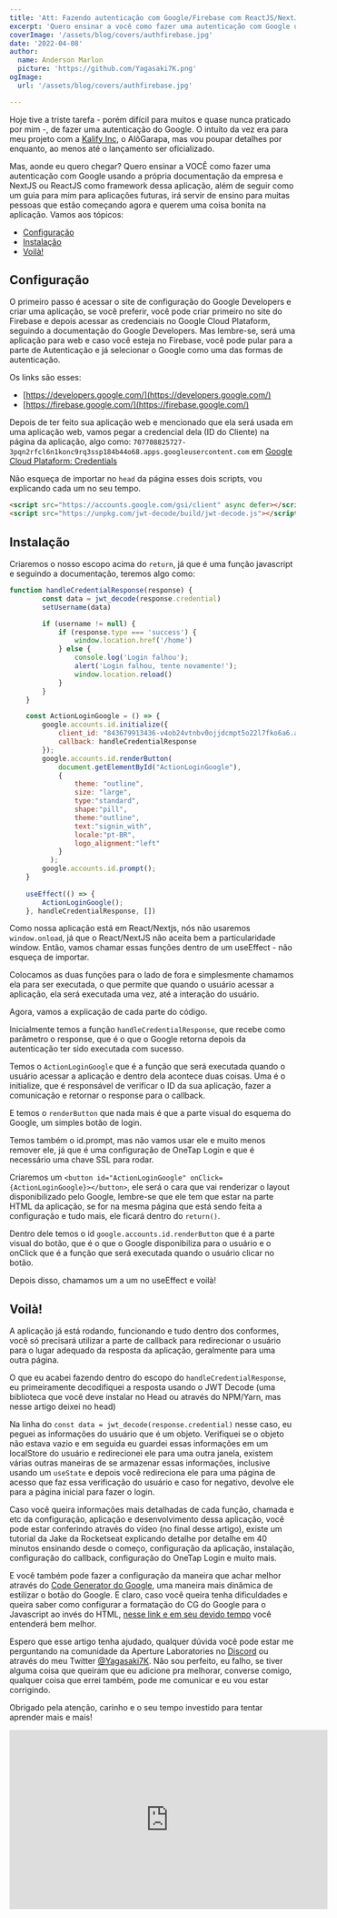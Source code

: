 ```yaml
---
title: 'Att: Fazendo autenticação com Google/Firebase com ReactJS/NextJS'
excerpt: 'Quero ensinar a você como fazer uma autenticação com Google usando a própria documentação da empresa e NextJS ou ReactJS como framework dessa aplicação, além de seguir como um guia para mim, irá seguir de ensino para muitas pessoas ...'
coverImage: '/assets/blog/covers/authfirebase.jpg'
date: '2022-04-08'
author:
  name: Anderson Marlon
  picture: 'https://github.com/Yagasaki7K.png'
ogImage:
  url: '/assets/blog/covers/authfirebase.jpg'

---
```


Hoje tive a triste tarefa - porém difícil para muitos e quase nunca praticado por mim -, de fazer uma autenticação do Google. O intuíto da vez era para meu projeto com a [Kalify Inc](https://kalify.netlify.com/), o AlôGarapa, mas vou poupar detalhes por enquanto, ao menos até o lançamento ser oficializado.

Mas, aonde eu quero chegar? Quero ensinar a VOCÊ como fazer uma autenticação com Google usando a própria documentação da empresa e NextJS ou ReactJS como framework dessa aplicação, além de seguir como um guia para mim para aplicações futuras, irá servir de ensino para muitas pessoas que estão começando agora e querem uma coisa bonita na aplicação. Vamos aos tópicos:

- [Configuração](#configuração)
- [Instalação](#instalação)
- [Voilà!](#Voilà!)

## Configuração
O primeiro passo é acessar o site de configuração do Google Developers e criar uma aplicação, se você preferir, você pode criar primeiro no site do Firebase e depois acessar as credenciais no Google Cloud Plataform, seguindo a documentação do Google Developers. Mas lembre-se, será uma aplicação para web e caso você esteja no Firebase, você pode pular para a parte de Autenticação e já selecionar o Google como uma das formas de autenticação.

Os links são esses: 
- [https://developers.google.com/](https://developers.google.com/)
- [https://firebase.google.com/](https://firebase.google.com/)

Depois de ter feito sua aplicação web e mencionado que ela será usada em uma aplicação web, vamos pegar a credencial dela (ID do Cliente) na página da aplicação, algo como: ```707708825727-3pqn2rfcl6n1konc9rq3ssp184b44o68.apps.googleusercontent.com``` em [Google Cloud Plataform: Credentials](https://console.cloud.google.com/apis/credentials)

Não esqueça de importar no ```head``` da página esses dois scripts, vou explicando cada um no seu tempo.

```html
<script src="https://accounts.google.com/gsi/client" async defer></script>
<script src="https://unpkg.com/jwt-decode/build/jwt-decode.js"></script>
```

## Instalação
Criaremos o nosso escopo acima do ```return```, já que é uma função javascript e seguindo a documentação, teremos algo como:

```javascript
function handleCredentialResponse(response) {
        const data = jwt_decode(response.credential)
        setUsername(data)

        if (username != null) {
            if (response.type === 'success') {
                window.location.href('/home')
            } else {
                console.log('Login falhou');
                alert('Login falhou, tente novamente!');
                window.location.reload()
            }
        }
    }

    const ActionLoginGoogle = () => {
        google.accounts.id.initialize({
            client_id: "843679913436-v4ob24vtnbv0ojjdcmpt5o22l7fko6a6.apps.googleusercontent.com",
            callback: handleCredentialResponse
        });
        google.accounts.id.renderButton(
            document.getElementById("ActionLoginGoogle"),
            {   
                theme: "outline", 
                size: "large",
                type:"standard",
                shape:"pill",
                theme:"outline",
                text:"signin_with",
                locale:"pt-BR",
                logo_alignment:"left"
            }
          );
        google.accounts.id.prompt();
    }
    
    useEffect(() => {
        ActionLoginGoogle();
    }, handleCredentialResponse, [])
```

Como nossa aplicação está em React/Nextjs, nós não usaremos ```window.onload```, já que o React/NextJS não aceita bem a particularidade window. Então, vamos chamar essas funções dentro de um useEffect - não esqueça de importar.

Colocamos as duas funções para o lado de fora e simplesmente chamamos ela para ser executada, o que permite que quando o usuário acessar a aplicação, ela será executada uma vez, até a interação do usuário.

Agora, vamos a explicação de cada parte do código.

Inicialmente temos a função ```handleCredentialResponse```, que recebe como parâmetro o response, que é o que o Google retorna depois da autenticação ter sido executada com sucesso.

Temos o ```ActionLoginGoogle``` que é a função que será executada quando o usuário acessar a aplicação e dentro dela acontece duas coisas.
Uma é o initialize, que é responsável de verificar o ID da sua aplicação, fazer a comunicação e retornar o response para o callback.

E temos o ```renderButton``` que nada mais é que a parte visual do esquema do Google, um simples botão de login.

Temos também o id.prompt, mas não vamos usar ele e muito menos remover ele, já que é uma configuração de OneTap Login e que é necessário uma chave SSL para rodar.

Criaremos um ```<button id="ActionLoginGoogle" onClick={ActionLoginGoogle}></button>```, ele será o cara que vai renderizar o layout disponibilizado pelo Google, lembre-se que ele tem que estar na parte HTML da aplicação, se for na mesma página que está sendo feita a configuração e tudo mais, ele ficará dentro do ```return()```.

Dentro dele temos o id ```google.accounts.id.renderButton``` que é a parte visual do botão, que é o que o Google disponibiliza para o usuário e o onClick que é a função que será executada quando o usuário clicar no botão.

Depois disso, chamamos um a um no useEffect e voilà!

## Voilà!

A aplicação já está rodando, funcionando e tudo dentro dos conformes, você só precisará utilizar a parte de callback para redirecionar o usuário para o lugar adequado da resposta da aplicação, geralmente para uma outra página. 

O que eu acabei fazendo dentro do escopo do ```handleCredentialResponse```, eu primeiramente decodifiquei a resposta usando o JWT Decode (uma biblioteca que você deve instalar no Head ou através do NPM/Yarn, mas nesse artigo deixei no head) 

Na linha do ```const data = jwt_decode(response.credential)``` nesse caso, eu peguei as informações do usuário que é um objeto. Verifiquei se o objeto não estava vazio e em seguida eu guardei essas informações em um localStore do usuário e redirecionei ele para uma outra janela, existem várias outras maneiras de se armazenar essas informações, inclusive usando um ```useState``` e depois você redireciona ele para uma página de acesso que faz essa verificação do usuário e caso for negativo, devolve ele para a página inicial para fazer o login.

Caso você queira informações mais detalhadas de cada função, chamada e etc da configuração, aplicação e desenvolvimento dessa aplicação, você pode estar conferindo através do vídeo (no final desse artigo), existe um tutorial da Jake da Rocketseat explicando detalhe por detalhe em 40 minutos ensinando desde o começo, configuração da aplicação, instalação, configuração do callback, configuração do OneTap Login e muito mais.

E você também pode fazer a configuração da maneira que achar melhor através do [Code Generator do Google](https://developers.google.com/identity/gsi/web/tools/configurator), uma maneira mais dinâmica de estilizar o botão do Google. E claro, caso você queira tenha dificuldades e queira saber como configurar a formatação do CG do Google para o Javascript ao invés do HTML, [nesse link e em seu devido tempo](https://youtu.be/92RkvBuIcts?t=1836) você entenderá bem melhor.

Espero que esse artigo tenha ajudado, qualquer dúvida você pode estar me perguntando na comunidade da Aperture Laboratories no [Discord](https://discord.gg/nyTRNSV) ou através do meu Twitter [@Yagasaki7K](https://twitter.com/Yagasaki7K). Não sou perfeito, eu falho, se tiver alguma coisa que queiram que eu adicione pra melhorar, converse comigo, qualquer coisa que errei também, pode me comunicar e eu vou estar corrigindo. 

Obrigado pela atenção, carinho e o seu tempo investido para tentar aprender mais e mais!

<div align="center">
<iframe width="560" height="315" src="https://www.youtube.com/embed/92RkvBuIcts" title="YouTube" frameborder="0" allow="accelerometer; autoplay; clipboard-write; encrypted-media; gyroscope; picture-in-picture" allowfullscreen></iframe>
</div>